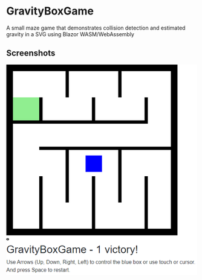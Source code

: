 # GravityBoxGame
A small maze game that demonstrates collision detection and estimated gravity in a SVG using Blazor WASM/WebAssembly 

## Screenshots
![Screenshot of game](./docs/screenshot_game.png?raw=true)